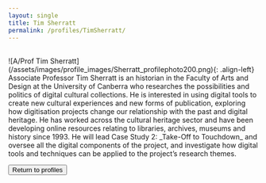 ```yaml
---
layout: single
title: Tim Sherratt
permalink: /profiles/TimSherratt/
---
```

<br>
![A/Prof Tim Sherratt](/assets/images/profile_images/Sherratt_profilephoto200.png){: .align-left}
Associate Professor Tim Sherratt is an historian in the Faculty of Arts and Design at the University of Canberra who researches the possibilities and politics of digital cultural collections. He is interested in using digital tools to create new cultural experiences and new forms of publication, exploring how digitisation projects change our relationship with the past and digital heritage. He has worked across the cultural heritage sector and have been developing online resources relating to libraries, archives, museums and history since 1993. He will lead Case Study 2: _Take-Off to Touchdown_ and oversee all the digital components of the project, and investigate how digital tools and techniques can be applied to the project’s research themes.

<p><a href="http://www.heritageoftheair.org.au/profiles"><button class="button">Return to profiles</button></a></p>
